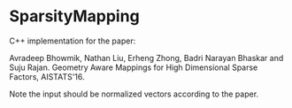 # SparsityMapping

C++ implementation for the paper: 

Avradeep Bhowmik, Nathan Liu, Erheng Zhong, Badri Narayan Bhaskar and Suju Rajan. Geometry Aware Mappings for High Dimensional Sparse Factors, AISTATS'16.

Note the input should be normalized vectors according to the paper.